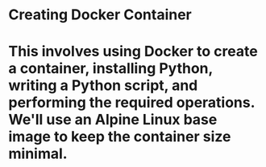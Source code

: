 # Creating Docker Container
# This involves using Docker to create a container, installing Python, writing a Python script, and performing the required operations. We'll use an Alpine Linux base image to keep the container size minimal.
